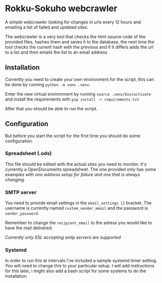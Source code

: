 # Rokku-Sokuho webcrawler
A simple webcrawler looking for changes in urls every 12 hours and emailing a list of failed and updated sites.

The webcrawler is a very tool that checks the html source code of the provided files, hashes them and saves it to the database, the next time the tool checks the current hash with the previous and if it differs adds the url to a list and then emails the list to an email address

## Installation
Currently you need to create your own environment for the script, this can be done by running `python -m venv .venv`.

Enter the new virtual environment by running `source .venv/bin/activate` and install the requirements with `pip install -r requirements.txt`

After that you should be able to run the script.

## Configuration
But before you start the script for the first time you should do some configuration. 

### Spreadsheet (.ods)
This file should be edited with the actual sites you need to monitor. It's currently a OpenDocuments spreadsheet.
The one provided only has some examples with *one address setup for failure and one that is always changing*. 

### SMTP server
You need to provide email settings in the `email_settings {}` bracket. The username is currently named `custom_sender_email` and the password is `sender_password`. 

Remember to change the `recipient_email` to the adress you would like to have the mail delivered.

_Currently only SSL accepting smtp servers are supported_

### Systemd
In order to run this at intervals i've included a sample systemd timer setting. You will need to change this to your particular setup. I will add instructions for this later, i might also add a bash script for some systems to do the installation
